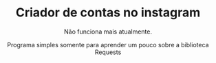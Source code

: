 <h1 align="center">Criador de contas no instagram</h1>
<p align="center">Não funciona mais atualmente.</p>
<p align="center">
	Programa simples somente para aprender um pouco sobre a biblioteca Requests
</p>

